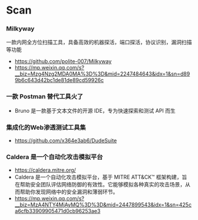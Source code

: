 # Scan

### Milkyway

一款内网全方位扫描工具，具备高效的机器探活，端口探活，协议识别，漏洞扫描等功能

- https://github.com/polite-007/Milkyway
- https://mp.weixin.qq.com/s?__biz=Mzg4Nzg2MDA0MA%3D%3D&mid=2247484643&idx=1&sn=d899b6c643d42bc1de81de89cd59926c

### 一款 Postman 替代工具火了

- Bruno 是一款基于文本文件的开源 IDE，专为快速探索和测试 API 而生

### 集成化的Web渗透测试工具集

- https://github.com/x364e3ab6/DudeSuite

### Caldera 是一个自动化攻击模拟平台

- https://caldera.mitre.org/
- Caldera 是一个自动化攻击模拟平台，基于 MITRE ATT&CK™ 框架构建，旨在帮助安全团队评估网络防御的有效性。它能够模拟各种真实的攻击场景，从而帮助你发现网络中的安全漏洞和薄弱环节。
- https://mp.weixin.qq.com/s?__biz=MzA4NTY4MjAyMQ%3D%3D&mid=2447899543&idx=1&sn=425ca6cfb33909905471d0cb96253ae3
